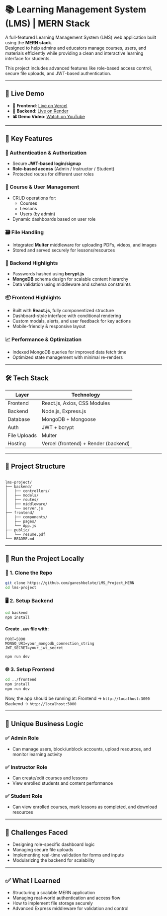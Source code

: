 
# 📚 Learning Management System (LMS) | MERN Stack

A full-featured Learning Management System (LMS) web application built using the **MERN stack**.  
Designed to help admins and educators manage courses, users, and materials efficiently while providing a clean and interactive learning interface for students.

This project includes advanced features like role-based access control, secure file uploads, and JWT-based authentication.

---

## 🚀 Live Demo

- 🔗 **Frontend**: [Live on Vercel](#)
- 🔗 **Backend**: [Live on Render](#)
- 📽 **Demo Video**: [Watch on YouTube](#)

---

## 📌 Key Features

### 👤 Authentication & Authorization
- Secure **JWT-based login/signup**
- **Role-based access** (Admin / Instructor / Student)
- Protected routes for different user roles

### 🧾 Course & User Management
- CRUD operations for:
  - Courses
  - Lessons
  - Users (by admin)
- Dynamic dashboards based on user role

### 🗃️ File Handling
- Integrated **Multer** middleware for uploading PDFs, videos, and images
- Stored and served securely for lessons/resources

### 🔐 Backend Highlights
- Passwords hashed using **bcrypt.js**
- **MongoDB** schema design for scalable content hierarchy
- Data validation using middleware and schema constraints

### 📦 Frontend Highlights
- Built with **React.js**, fully componentized structure
- Dashboard-style interface with conditional rendering
- Custom modals, alerts, and user feedback for key actions
- Mobile-friendly & responsive layout

### 📈 Performance & Optimization
- Indexed MongoDB queries for improved data fetch time
- Optimized state management with minimal re-renders

---

## 🛠️ Tech Stack

| Layer        | Technology                     |
|--------------|--------------------------------|
| Frontend     | React.js, Axios, CSS Modules   |
| Backend      | Node.js, Express.js            |
| Database     | MongoDB + Mongoose             |
| Auth         | JWT + bcrypt                   |
| File Uploads | Multer                         |
| Hosting      | Vercel (frontend) + Render (backend) |

---

## 📂 Project Structure

```

lms-project/
├── backend/
│   ├── controllers/
│   ├── models/
│   ├── routes/
│   ├── middleware/
│   └── server.js
├── frontend/
│   ├── components/
│   ├── pages/
│   └── App.js
├── public/
│   └── resume.pdf
└── README.md

````

---

## 🧪 Run the Project Locally

### 🔧 1. Clone the Repo

```bash
git clone https://github.com/ganeshbelote/LMS_Project_MERN
cd lms-project
````

### 🖥 2. Setup Backend

```bash
cd backend
npm install
```

#### Create `.env` file with:

```env
PORT=5000
MONGO_URI=your_mongodb_connection_string
JWT_SECRET=your_jwt_secret
```

```bash
npm run dev
```

### 🌐 3. Setup Frontend

```bash
cd ../frontend
npm install
npm run dev
```

Now, the app should be running at:
Frontend → `http://localhost:3000`
Backend → `http://localhost:5000`

---

## 🧠 Unique Business Logic

### ✅ Admin Role

* Can manage users, block/unblock accounts, upload resources, and monitor learning activity

### ✅ Instructor Role

* Can create/edit courses and lessons
* View enrolled students and content performance

### ✅ Student Role

* Can view enrolled courses, mark lessons as completed, and download resources

---

## 🧠 Challenges Faced

* Designing role-specific dashboard logic
* Managing secure file uploads
* Implementing real-time validation for forms and inputs
* Modularizing the backend for scalability

---

## ✅ What I Learned

* Structuring a scalable MERN application
* Managing real-world authentication and access flow
* How to implement file storage securely
* Advanced Express middleware for validation and control

